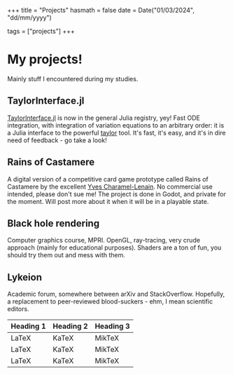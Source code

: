 +++
title = "Projects"
hasmath = false
date = Date("01/03/2024", "dd/mm/yyyy")

tags = ["projects"]
+++

# My projects!

Mainly stuff I encountered during my studies.

## TaylorInterface.jl

[TaylorInterface.jl](https://www.github.com/alseidon/TaylorInterface.jl) is now in the general Julia registry, yey! Fast ODE integration, with integration of variation equations to an arbitrary order: it is a Julia interface to the powerful [taylor](https://github.com/joang/taylor2-dist) tool. It's fast, it's easy, and it's in dire need of feedback - go take a look!

## Rains of Castamere

A digital version of a competitive card game prototype called Rains of Castamere by the excellent [Yves Charamel-Lenain](https://charajeux.wordpress.com/). No commercial use intended, please don't sue me! The project is done in Godot, and private for the moment. Will post more about it when it will be in a playable state.

## Black hole rendering

Computer graphics course, MPRI. OpenGL, ray-tracing, very crude approach (mainly for educational purposes). Shaders are a ton of fun, you should try them out and mess with them.

## Lykeion

Academic forum, somewhere between arXiv and StackOverflow. Hopefully, a replacement to peer-reviewed blood-suckers - ehm, I mean scientific editors.

| Heading 1 | Heading 2 | Heading 3 |
|-----------|-----------|-----------|
| LaTeX     | KaTeX     | MikTeX    |
| LaTeX     | KaTeX     | MikTeX    |
| LaTeX     | KaTeX     | MikTeX    |